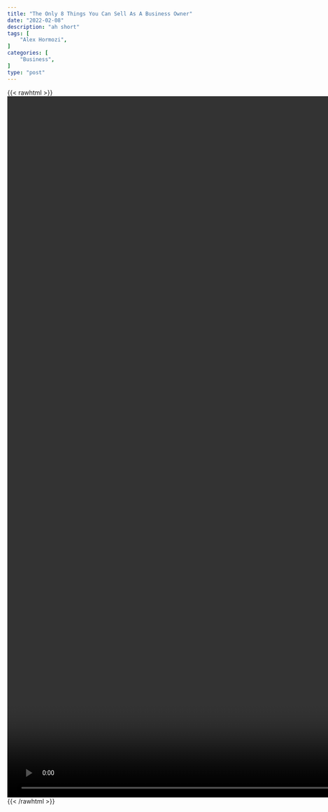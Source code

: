 ```yaml
---
title: "The Only 8 Things You Can Sell As A Business Owner"
date: "2022-02-08"
description: "ah short"
tags: [
    "Alex Hormozi",
]
categories: [
    "Business",
]
type: "post"
---
```

{{< rawhtml >}}
    <video style="height:40vh;width:auto" overflow="hidden" controls>
        <source src="https://clips.dev00ps.com/Alex_Hormozi/The_ONLY_8_Things_You_an_Sell_as_a_Business_Owner.mp4" type="video/mp4"> 
    </video>
{{< /rawhtml >}}
